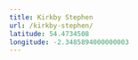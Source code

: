 ```yaml
---
title: Kirkby Stephen
url: /kirkby-stephen/
latitude: 54.4734508
longitude: -2.3485894000000003
---
```


